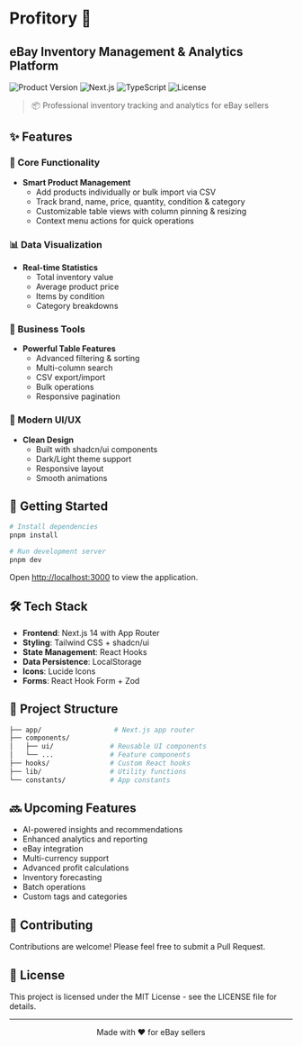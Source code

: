 # Profitory 🚀

## eBay Inventory Management & Analytics Platform

![Product Version](https://img.shields.io/badge/version-0.1.0-blue.svg)
![Next.js](https://img.shields.io/badge/Next.js-14.2.16-black)
![TypeScript](https://img.shields.io/badge/TypeScript-5.0+-blue)
![License](https://img.shields.io/badge/license-MIT-green)

> 📦 Professional inventory tracking and analytics for eBay sellers

## ✨ Features

### 🎯 Core Functionality

- **Smart Product Management**
  - Add products individually or bulk import via CSV
  - Track brand, name, price, quantity, condition & category
  - Customizable table views with column pinning & resizing
  - Context menu actions for quick operations

### 📊 Data Visualization

- **Real-time Statistics**
  - Total inventory value
  - Average product price
  - Items by condition
  - Category breakdowns

### 💼 Business Tools

- **Powerful Table Features**
  - Advanced filtering & sorting
  - Multi-column search
  - CSV export/import
  - Bulk operations
  - Responsive pagination

### 🎨 Modern UI/UX

- **Clean Design**
  - Built with shadcn/ui components
  - Dark/Light theme support
  - Responsive layout
  - Smooth animations

## 🚀 Getting Started

```bash
# Install dependencies
pnpm install

# Run development server
pnpm dev
```

Open [http://localhost:3000](http://localhost:3000) to view the application.

## 🛠 Tech Stack

- **Frontend**: Next.js 14 with App Router
- **Styling**: Tailwind CSS + shadcn/ui
- **State Management**: React Hooks
- **Data Persistence**: LocalStorage
- **Icons**: Lucide Icons
- **Forms**: React Hook Form + Zod

## 📝 Project Structure

```bash
├── app/                  # Next.js app router
├── components/
│   ├── ui/              # Reusable UI components
│   └── ...              # Feature components
├── hooks/               # Custom React hooks
├── lib/                 # Utility functions
└── constants/           # App constants
```

## 🔜 Upcoming Features

- AI-powered insights and recommendations
- Enhanced analytics and reporting
- eBay integration
- Multi-currency support
- Advanced profit calculations
- Inventory forecasting
- Batch operations
- Custom tags and categories

## 💖 Contributing

Contributions are welcome! Please feel free to submit a Pull Request.

## 📄 License

This project is licensed under the MIT License - see the LICENSE file for details.

---

<p align="center">Made with ❤️ for eBay sellers</p>
